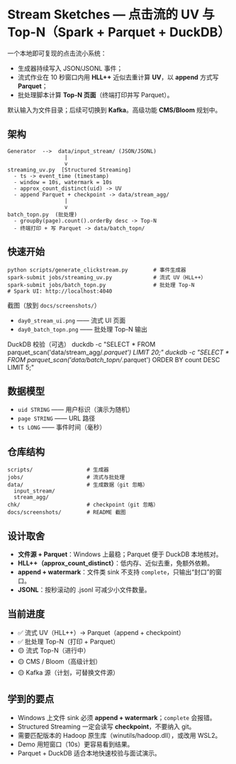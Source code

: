 # Stream Sketches — 点击流的 UV 与 Top-N（Spark + Parquet + DuckDB）

一个本地即可复现的点击流小系统：
- 生成器持续写入 JSON/JSONL 事件；
- 流式作业在 10 秒窗口内用 **HLL++** 近似去重计算 **UV**，以 **append** 方式写 **Parquet**；
- 批处理脚本计算 **Top-N 页面**（终端打印并写 Parquet）。

默认输入为文件目录；后续可切换到 **Kafka**。高级功能 **CMS/Bloom** 规划中。

## 架构
    Generator  -->  data/input_stream/ (JSON/JSONL)
                      |
                      v
    streaming_uv.py  [Structured Streaming]
      - ts -> event_time (timestamp)
      - window = 10s, watermark = 10s
      - approx_count_distinct(uid) -> UV
      - append Parquet + checkpoint -> data/stream_agg/
                      |
                      v
    batch_topn.py  (批处理)
      - groupBy(page).count().orderBy desc -> Top-N
      - 终端打印 + 写 Parquet -> data/batch_topn/

## 快速开始
    python scripts/generate_clickstream.py        # 事件生成器
    spark-submit jobs/streaming_uv.py             # 流式 UV（HLL++）
    spark-submit jobs/batch_topn.py               # 批处理 Top-N
    # Spark UI: http://localhost:4040

截图（放到 `docs/screenshots/`）
- `day0_stream_ui.png` —— 流式 UI 页面
- `day0_batch_topn.png` —— 批处理 Top-N 输出

DuckDB 校验（可选）
    duckdb -c "SELECT * FROM parquet_scan('data/stream_agg/*.parquet') LIMIT 20;"
    duckdb -c "SELECT * FROM parquet_scan('data/batch_topn/*.parquet') ORDER BY count DESC LIMIT 5;"

## 数据模型
- `uid STRING` —— 用户标识（演示为随机）
- `page STRING` —— URL 路径
- `ts LONG` —— 事件时间（毫秒）

## 仓库结构
    scripts/                 # 生成器
    jobs/                    # 流式与批处理
    data/                    # 生成数据（git 忽略）
      input_stream/
      stream_agg/
    chk/                     # checkpoint（git 忽略）
    docs/screenshots/        # README 截图

## 设计取舍
- **文件源 + Parquet**：Windows 上最稳；Parquet 便于 DuckDB 本地核对。
- **HLL++（approx_count_distinct）**：低内存、近似去重，免额外依赖。
- **append + watermark**：文件类 sink 不支持 `complete`，只输出“封口”的窗口。
- **JSONL**：按秒滚动的 .jsonl 可减少小文件数量。

## 当前进度
- ✅ 流式 UV（HLL++）→ Parquet（append + checkpoint）
- ✅ 批处理 Top-N（打印 + Parquet）
- 🟡 流式 Top-N（进行中）
- 🟡 CMS / Bloom（高级计划）
- 🟡 Kafka 源（计划，可替换文件源）

## 学到的要点
- Windows 上文件 sink 必须 **append + watermark**；`complete` 会报错。
- Structured Streaming 一定会读写 **checkpoint**，不要纳入 git。
- 需要匹配版本的 Hadoop 原生库（winutils/hadoop.dll），或改用 WSL2。
- Demo 用短窗口（10s）更容易看到结果。
- Parquet + DuckDB 适合本地快速校验与面试演示。
